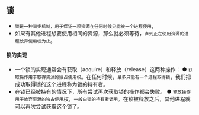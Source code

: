 ## 锁
* `锁是一种同步机制，用于保证一项资源在任何时候只能被一个进程使用`，
* 如果有其他进程想要使用相同的资源，那么就必须等待，`直到正在使用资源的进程放弃使用权为止`。

#### 锁的实现
* 一个锁的实现通常会有获取（acquire）和释放（release）这两种操作：
● `获取操作用于取得资源的独占使用权`。在任何时候，`最多只能有一个进程取得锁`，我们把成功取得锁的这个进程称为锁的持有者。
* 在锁已经被持有的情况下，所有尝试再次获取锁的操作都会失败。
● `释放操作用于放弃资源的独占使用`权，`一般由锁的持有者调用`。在锁被释放之后，其他进程就可以再次尝试获取这个锁了。



